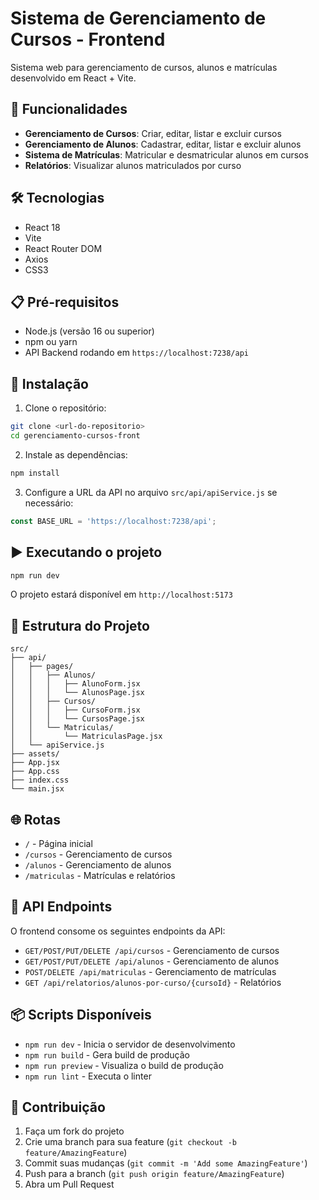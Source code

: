 # Sistema de Gerenciamento de Cursos - Frontend

Sistema web para gerenciamento de cursos, alunos e matrículas desenvolvido em React + Vite.

## 🚀 Funcionalidades

- **Gerenciamento de Cursos**: Criar, editar, listar e excluir cursos
- **Gerenciamento de Alunos**: Cadastrar, editar, listar e excluir alunos
- **Sistema de Matrículas**: Matricular e desmatricular alunos em cursos
- **Relatórios**: Visualizar alunos matriculados por curso

## 🛠️ Tecnologias

- React 18
- Vite
- React Router DOM
- Axios
- CSS3

## 📋 Pré-requisitos

- Node.js (versão 16 ou superior)
- npm ou yarn
- API Backend rodando em `https://localhost:7238/api`

## 🔧 Instalação

1. Clone o repositório:
```bash
git clone <url-do-repositorio>
cd gerenciamento-cursos-front
```

2. Instale as dependências:
```bash
npm install
```

3. Configure a URL da API no arquivo `src/api/apiService.js` se necessário:
```javascript
const BASE_URL = 'https://localhost:7238/api';
```

## ▶️ Executando o projeto

```bash
npm run dev
```

O projeto estará disponível em `http://localhost:5173`

## 📁 Estrutura do Projeto

```
src/
├── api/
│   ├── pages/
│   │   ├── Alunos/
│   │   │   ├── AlunoForm.jsx
│   │   │   └── AlunosPage.jsx
│   │   ├── Cursos/
│   │   │   ├── CursoForm.jsx
│   │   │   └── CursosPage.jsx
│   │   └── Matriculas/
│   │       └── MatriculasPage.jsx
│   └── apiService.js
├── assets/
├── App.jsx
├── App.css
├── index.css
└── main.jsx
```

## 🌐 Rotas

- `/` - Página inicial
- `/cursos` - Gerenciamento de cursos
- `/alunos` - Gerenciamento de alunos
- `/matriculas` - Matrículas e relatórios

## 🔗 API Endpoints

O frontend consome os seguintes endpoints da API:

- `GET/POST/PUT/DELETE /api/cursos` - Gerenciamento de cursos
- `GET/POST/PUT/DELETE /api/alunos` - Gerenciamento de alunos
- `POST/DELETE /api/matriculas` - Gerenciamento de matrículas
- `GET /api/relatorios/alunos-por-curso/{cursoId}` - Relatórios

## 📦 Scripts Disponíveis

- `npm run dev` - Inicia o servidor de desenvolvimento
- `npm run build` - Gera build de produção
- `npm run preview` - Visualiza o build de produção
- `npm run lint` - Executa o linter

## 🤝 Contribuição

1. Faça um fork do projeto
2. Crie uma branch para sua feature (`git checkout -b feature/AmazingFeature`)
3. Commit suas mudanças (`git commit -m 'Add some AmazingFeature'`)
4. Push para a branch (`git push origin feature/AmazingFeature`)
5. Abra um Pull Request